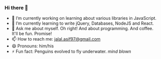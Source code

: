 ### Hi there 👋

- 🔭 I’m currently working on learning about various libraries in JavaScript.
- 🌱 I’m currently learning to write jQuery, Databases, NodeJS and React.
- 💬 Ask me about myself. Oh right! And about programming. And coffee. It'll be fun. Promise!
- 📫 How to reach me: jalal.asif97@gmail.com
- 😄 Pronouns: him/his
- ⚡ Fun fact: Penguins evolved to fly underwater. *mind blown*
